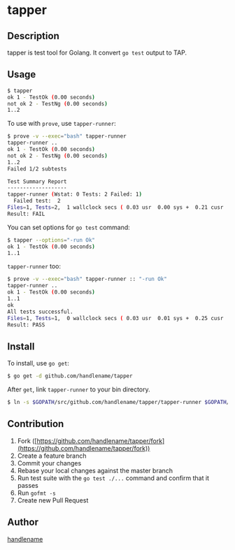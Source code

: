 tapper
====

## Description

tapper is test tool for Golang.
It convert `go test` output to TAP.

## Usage

```bash
$ tapper
ok 1 - TestOk (0.00 seconds)
not ok 2 - TestNg (0.00 seconds)
1..2
```

To use with `prove`, use `tapper-runner`:

```bash
$ prove -v --exec="bash" tapper-runner
tapper-runner ..
ok 1 - TestOk (0.00 seconds)
not ok 2 - TestNg (0.00 seconds)
1..2
Failed 1/2 subtests

Test Summary Report
-------------------
tapper-runner (Wstat: 0 Tests: 2 Failed: 1)
  Failed test:  2
Files=1, Tests=2,  1 wallclock secs ( 0.03 usr  0.00 sys +  0.21 cusr  0.07 csys =  0.31 CPU)
Result: FAIL
```

You can set options for `go test` command:

```bash
$ tapper --options="-run Ok"
ok 1 - TestOk (0.00 seconds)
1..1
```

`tapper-runner` too:

```bash
$ prove -v --exec="bash" tapper-runner :: "-run Ok"
tapper-runner ..
ok 1 - TestOk (0.00 seconds)
1..1
ok
All tests successful.
Files=1, Tests=1,  0 wallclock secs ( 0.03 usr  0.01 sys +  0.25 cusr  0.13 csys =  0.42 CPU)
Result: PASS
```

## Install

To install, use `go get`:

```bash
$ go get -d github.com/handlename/tapper
```

After `get`, link `tapper-runner` to your bin directory.

```bash
$ ln -s $GOPATH/src/github.com/handlename/tapper/tapper-runner $GOPATH/bin/tapper-runner
```

## Contribution

1. Fork ([https://github.com/handlename/tapper/fork](https://github.com/handlename/tapper/fork))
1. Create a feature branch
1. Commit your changes
1. Rebase your local changes against the master branch
1. Run test suite with the `go test ./...` command and confirm that it passes
1. Run `gofmt -s`
1. Create new Pull Request

## Author

[handlename](https://github.com/handlename)

